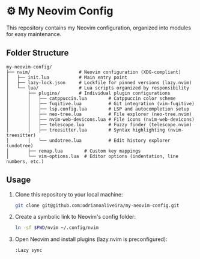 # ⚙️ My Neovim Config

This repository contains my Neovim configuration, organized into modules for easy maintenance.

## Folder Structure

```
my-neovim-config/
├── nvim/                  # Neovim configuration (XDG-compliant)
│   ├── init.lua           # Main entry point
│   ├── lazy-lock.json     # Lockfile for pinned versions (lazy.nvim)
│   └── lua/               # Lua scripts organized by responsibility
│       ├── plugins/       # Individual plugin configurations
│       │   ├── catppuccin.lua        # Catppuccin color scheme
│       │   ├── fugitive.lua          # Git integration (vim-fugitive)
│       │   ├── lsp.config.lua        # LSP and autocompletion setup
│       │   ├── neo-tree.lua          # File explorer (neo-tree.nvim)
│       │   ├── nvim-web-devicons.lua # File icons (nvim-web-devicons)
│       │   ├── telescope.lua         # Fuzzy finder (telescope.nvim)
│       │   ├── treesitter.lua        # Syntax highlighting (nvim-treesitter)
│       │   └── undotree.lua          # Edit history explorer (undotree)
│       ├── remap.lua        # Custom key mappings
│       └── vim-options.lua  # Editor options (indentation, line numbers, etc.)
```

## Usage

1. Clone this repository to your local machine:
   ```bash
   git clone git@github.com:odrianoaliveira/my-neovim-config.git
   ```
2. Create a symbolic link to Neovim's config folder:
   ```bash
   ln -sf $PWD/nvim ~/.config/nvim
   ```
3. Open Neovim and install plugins (lazy.nvim is preconfigured):
   ```vim
   :Lazy sync
   ```

